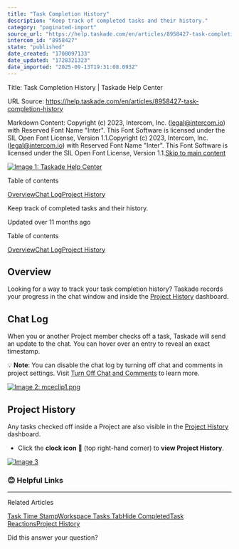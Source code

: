 ```yaml
---
title: "Task Completion History"
description: "Keep track of completed tasks and their history."
category: "paginated-import"
source_url: "https://help.taskade.com/en/articles/8958427-task-completion-history"
intercom_id: "8958427"
state: "published"
date_created: "1708097133"
date_updated: "1728321323"
date_imported: "2025-09-13T19:31:08.093Z"
---
```


Title: Task Completion History | Taskade Help Center

URL Source: https://help.taskade.com/en/articles/8958427-task-completion-history

Markdown Content:
Copyright (c) 2023, Intercom, Inc. (legal@intercom.io) with Reserved Font Name "Inter". This Font Software is licensed under the SIL Open Font License, Version 1.1.Copyright (c) 2023, Intercom, Inc. (legal@intercom.io) with Reserved Font Name "Inter". This Font Software is licensed under the SIL Open Font License, Version 1.1.[Skip to main content](https://help.taskade.com/en/articles/8958427-task-completion-history#main-content)

[![Image 1: Taskade Help Center](https://downloads.intercomcdn.com/i/o/490280/d14603621e78c833c2d0e66f/2d1230f35f3009fff25b2989e93312a5.png)](https://help.taskade.com/en/)

Table of contents

[Overview](https://help.taskade.com/en/articles/8958427-task-completion-history#h_a2cbc315c9)[Chat Log](https://help.taskade.com/en/articles/8958427-task-completion-history#h_06ec0a221f)[Project History](https://help.taskade.com/en/articles/8958427-task-completion-history#h_c15beb5833)

Keep track of completed tasks and their history.

Updated over 11 months ago

Table of contents

[Overview](https://help.taskade.com/en/articles/8958427-task-completion-history#h_a2cbc315c9)[Chat Log](https://help.taskade.com/en/articles/8958427-task-completion-history#h_06ec0a221f)[Project History](https://help.taskade.com/en/articles/8958427-task-completion-history#h_c15beb5833)

**Overview**
------------

Looking for a way to track your task completion history? Taskade records your progress in the chat window and inside the [Project History](https://intercom.help/taskade/en/articles/8958529) dashboard.

**Chat Log**
------------

When you or another Project member checks off a task, Taskade will send an update to the chat. You can hover over an entry to reveal an exact timestamp.

💡 **Note**: You can disable the chat log by turning off chat and comments in project settings. Visit [Turn Off Chat and Comments](https://intercom.help/taskade/en/articles/8958436) to learn more.

[![Image 2: mceclip1.png](https://taskade.intercom-attachments-7.com/i/o/965374026/58fd4605bdef7d500df8b7fc/4410218654227?expires=1757793600&signature=a9c3ca96fa577c53d4c346bd80d4532ab642fd9b736060af09bf098e420a5f4c&req=fSYiFc56nYNZFb4f3HP0gBrdzpElx4u2JVXBesF1oyCKFOqfknEgDo2wOOHh%0AZtOQSXTdU1wfZY7gyA%3D%3D%0A)](https://taskade.intercom-attachments-7.com/i/o/965374026/58fd4605bdef7d500df8b7fc/4410218654227?expires=1757793600&signature=a9c3ca96fa577c53d4c346bd80d4532ab642fd9b736060af09bf098e420a5f4c&req=fSYiFc56nYNZFb4f3HP0gBrdzpElx4u2JVXBesF1oyCKFOqfknEgDo2wOOHh%0AZtOQSXTdU1wfZY7gyA%3D%3D%0A)

**Project History**
-------------------

Any tasks checked off inside a Project are also visible in the [Project History](https://intercom.help/taskade/en/articles/8958529) dashboard.

*   Click the **clock icon** 💬 (top right-hand corner) to **view Project History**.

[![Image 3](https://downloads.intercomcdn.com/i/o/1173832217/fd85a8ca4a2764b0069b3902/project-history.jpg?expires=1757793600&signature=bf52084738e876d1b5365ad65719b43257c18ef38b7817dbab37a4a95e567b5e&req=dSEgFcF9n4NeXvMW1HO4zWIMeD4PAuKEFVD%2Bvk0MdCYznNuoJWRU6nKe3MAx%0A9boMP2ckJlT1xQjWAts%3D%0A)](https://downloads.intercomcdn.com/i/o/1173832217/fd85a8ca4a2764b0069b3902/project-history.jpg?expires=1757793600&signature=bf52084738e876d1b5365ad65719b43257c18ef38b7817dbab37a4a95e567b5e&req=dSEgFcF9n4NeXvMW1HO4zWIMeD4PAuKEFVD%2Bvk0MdCYznNuoJWRU6nKe3MAx%0A9boMP2ckJlT1xQjWAts%3D%0A)

### **😊 Helpful Links**

* * *

Related Articles

[Task Time Stamp](https://help.taskade.com/en/articles/8958418-task-time-stamp)[Workspace Tasks Tab](https://help.taskade.com/en/articles/8958490-workspace-tasks-tab)[Hide Completed](https://help.taskade.com/en/articles/8958521-hide-completed)[Task Reactions](https://help.taskade.com/en/articles/8958522-task-reactions)[Project History](https://help.taskade.com/en/articles/8958529-project-history)

Did this answer your question?
